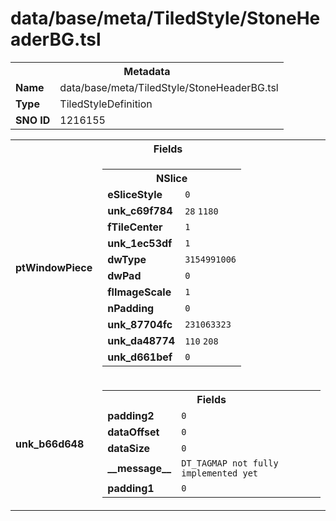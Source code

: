 <h1>data/base/meta/TiledStyle/StoneHeaderBG.tsl</h1><table><tr><th colspan="100%">Metadata</th></tr><tr><td><b>Name</b></td><td>data/base/meta/TiledStyle/StoneHeaderBG.tsl</td></tr><tr><td><b>Type</b></td><td>TiledStyleDefinition</td></tr><tr><td><b>SNO ID</b></td><td>1216155</td></tr></table>

<table><tr><th colspan="100%">Fields</th></tr><tr><td><b>ptWindowPiece</b></td><td><table><tr><th colspan="100%">NSlice</th></tr><tr><td><b>eSliceStyle</b></td><td><code>0</code></td></tr><tr><td><b>unk_c69f784</b></td><td><code>28</code>
<code>1180</code>
</td></tr><tr><td><b>fTileCenter</b></td><td><code>1</code></td></tr><tr><td><b>unk_1ec53df</b></td><td><code>1</code></td></tr><tr><td><b>dwType</b></td><td><code>3154991006</code></td></tr><tr><td><b>dwPad</b></td><td><code>0</code></td></tr><tr><td><b>flImageScale</b></td><td><code>1</code></td></tr><tr><td><b>nPadding</b></td><td><code>0</code></td></tr><tr><td><b>unk_87704fc</b></td><td><code>231063323</code></td></tr><tr><td><b>unk_da48774</b></td><td><code>110</code>
<code>208</code>
</td></tr><tr><td><b>unk_d661bef</b></td><td><code>0</code></td></tr></table>


</td></tr><tr><td><b>unk_b66d648</b></td><td><table><tr><th colspan="100%">Fields</th></tr><tr><td><b>padding2</b></td><td><code>0</code></td></tr><tr><td><b>dataOffset</b></td><td><code>0</code></td></tr><tr><td><b>dataSize</b></td><td><code>0</code></td></tr><tr><td><b>__message__</b></td><td><code>DT_TAGMAP not fully implemented yet</code></td></tr><tr><td><b>padding1</b></td><td><code>0</code></td></tr></table>

</td></tr></table>

